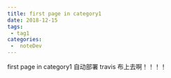 ```yaml
---
title: first page in category1
date: 2018-12-15
tags:
 - tag1
categories:
 -  noteDev
---
```


first page in category1 自动部署 travis 布上去啊！！！！